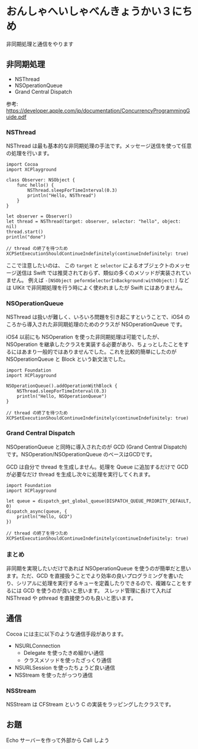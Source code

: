 # おんしゃへいしゃべんきょうかい３にちめ

非同期処理と通信をやります

## 非同期処理

* NSThread
* NSOperationQueue
* Grand Central Dispatch

参考: https://developer.apple.com/jp/documentation/ConcurrencyProgrammingGuide.pdf

### NSThread

NSThread は最も基本的な非同期処理の手法です。メッセージ送信を使って任意の処理を行います。

```
import Cocoa
import XCPlayground

class Observer: NSObject {
    func hello() {
        NSThread.sleepForTimeInterval(0.3)
        println("Hello, NSThread")
    }
}

let observer = Observer()
let thread = NSThread(target: observer, selector: "hello", object: nil)
thread.start()
println("done")

// thread の終了を待つため
XCPSetExecutionShouldContinueIndefinitely(continueIndefinitely: true)
```

ここで注意したいのは、 この `target` と `selector` によるオブジェクトのメッセージ送信は Swift では推奨されておらず、類似の多くのメソッドが実装されていません。
例えば `-[NSObject peformSelectorInBackground:withObject:]` などは UIKit で非同期処理を行う時によく使われましたが Swift にはありません。

### NSOperationQueue

NSThread は扱いが難しく、いろいろ問題を引き起こすということで、iOS4 のころから導入された非同期処理のためのクラスが NSOperationQueue です。

iOS4 以前にも NSOperation を使った非同期処理は可能でしたが、NSOperation を継承したクラスを実装する必要があり、ちょっとしたことをするにはあまり一般的ではありませんでした。これを比較的簡単にしたのが NSOperationQueue と Block という新文法でした。

```
import Foundation
import XCPlayground

NSOperationQueue().addOperationWithBlock {
    NSThread.sleepForTimeInterval(0.3)
    println("Hello, NSOperationQueue")
}

// thread の終了を待つため
XCPSetExecutionShouldContinueIndefinitely(continueIndefinitely: true)
```

### Grand Central Dispatch

NSOperationQueue と同時に導入されたのが GCD (Grand Central Dispatch) です。NSOperation/NSOperationQueue のベースはGCDです。

GCD は自分で thread を生成しません。処理を Queue に追加するだけで GCD が必要なだけ thread を生成し次々に処理を実行してくれます。

```
import Foundation
import XCPlayground

let queue = dispatch_get_global_queue(DISPATCH_QUEUE_PRIORITY_DEFAULT, 0)
dispatch_async(queue, {
    println("Hello, GCD")
})

// thread の終了を待つため
XCPSetExecutionShouldContinueIndefinitely(continueIndefinitely: true)
```

### まとめ

非同期を実現したいだけであれば NSOperationQueue を使うのが簡単だと思います。ただ、GCD を直接扱うことでより効率の良いプログラミングを書いたり、シリアルに処理を実行するキューを定義したりできるので、複雑なことをするには GCD を使うのが良いと思います。
スレッド管理に長けて入れば NSThread や pthread を直接使うのも良いと思います。

## 通信

Cocoa には主に以下のような通信手段があります。

* NSURLConnection 
  * Delegate を使ったきめ細かい通信
  * クラスメソッドを使ったざっくり通信 
* NSURLSession を使ったちょうど良い通信
* NSStream を使ったがっつり通信

### NSStream

NSStream は CFStream という C の実装をラッピングしたクラスです。

## お題

Echo サーバーを作って外部から Call しよう
